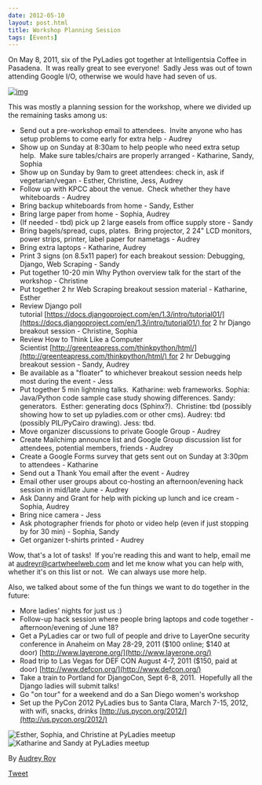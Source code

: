 ```yaml
---
date: 2012-05-10
layout: post.html
title: Workshop Planning Session
tags: [Events]
---
```


On May 8, 2011, six of the PyLadies got together at Intelligentsia Coffee in Pasadena.  It was really great to see everyone!  Sadly Jess was out of town attending Google I/O, otherwise we would have had seven of us.

[![img](http://farm3.staticflickr.com/2735/5707622417_9f7cacaa25.jpg)](http://www.flickr.com/photos/orangepulp/5707622417/)

This was mostly a planning session for the workshop, where we divided up the remaining tasks among us:

-   Send out a pre-workshop email to attendees.  Invite anyone who has setup problems to come early for extra help - Audrey
-   Show up on Sunday at 8:30am to help people who need extra setup help.  Make sure tables/chairs are properly arranged - Katharine, Sandy, Sophia
-   Show up on Sunday by 9am to greet attendees: check in, ask if vegetarian/vegan - Esther, Christine, Jess, Audrey
-   Follow up with KPCC about the venue.  Check whether they have whiteboards - Audrey
-   Bring backup whiteboards from home - Sandy, Esther
-   Bring large paper from home - Sophia, Audrey
-   (If needed - tbd) pick up 2 large easels from office supply store - Sandy
-   Bring bagels/spread, cups, plates.  Bring projector, 2 24" LCD monitors, power strips, printer, label paper for nametags - Audrey
-   Bring extra laptops - Katharine, Audrey
-   Print 3 signs (on 8.5x11 paper) for each breakout session: Debugging, Django, Web Scraping - Sandy
-   Put together 10-20 min Why Python overview talk for the start of the workshop - Christine
-   Put together 2 hr Web Scraping breakout session material - Katharine, Esther
-   Review Django poll tutorial [https://docs.djangoproject.com/en/1.3/intro/tutorial01/](https://docs.djangoproject.com/en/1.3/intro/tutorial01/) for 2 hr Django breakout session - Christine, Sophia
-   Review How to Think Like a Computer Scientist [http://greenteapress.com/thinkpython/html/](http://greenteapress.com/thinkpython/html/) for 2 hr Debugging breakout session - Sandy, Audrey
-   Be available as a "floater" to whichever breakout session needs help most during the event - Jess
-   Put together 5 min lightning talks.  Katharine: web frameworks. Sophia: Java/Python code sample case study showing differences. Sandy: generators.  Esther: generating docs (Sphinx?).  Christine: tbd (possibly showing how to set up pyladies.com or other cms). Audrey: tbd (possibly PIL/PyCairo drawing). Jess: tbd.
-   Move organizer discussions to private Google Group - Audrey
-   Create Mailchimp announce list and Google Group discussion list for attendees, potential members, friends - Audrey
-   Create a Google Forms survey that gets sent out on Sunday at 3:30pm to attendees - Katharine
-   Send out a Thank You email after the event - Audrey
-   Email other user groups about co-hosting an afternoon/evening hack session in mid/late June - Audrey
-   Ask Danny and Grant for help with picking up lunch and ice cream - Sophia, Audrey
-   Bring nice camera - Jess
-   Ask photographer friends for photo or video help (even if just stopping by for 30 min) - Sophia, Sandy
-   Get organizer t-shirts printed - Audrey

Wow, that's a lot of tasks!  If you're reading this and want to help, email me at [audreyr@cartwheelweb.com](mailto:audreyr@cartwheelweb.com) and let me know what you can help with, whether it's on this list or not.  We can always use more help.

Also, we talked about some of the fun things we want to do together in the future:

-   More ladies' nights for just us :)
-   Follow-up hack session where people bring laptops and code together - afternoon/evening of June 18?
-   Get a PyLadies car or two full of people and drive to LayerOne security conference in Anaheim on May 28-29, 2011 (\$100 online; $140 at door) [http://www.layerone.org/](http://www.layerone.org/)
-   Road trip to Las Vegas for DEF CON August 4-7, 2011 ($150, paid at door) [http://www.defcon.org/](http://www.defcon.org/)
-   Take a train to Portland for DjangoCon, Sept 6-8, 2011.  Hopefully all the Django ladies will submit talks!
-   Go "on tour" for a weekend and do a San Diego women's workshop
-   Set up the PyCon 2012 PyLadies bus to Santa Clara, March 7-15, 2012, with wifi, snacks, drinks [http://us.pycon.org/2012/](http://us.pycon.org/2012/)

![Esther, Sophia, and Christine at PyLadies meetup](http://farm3.static.flickr.com/2735/5707622417\_9f7cacaa25.jpg) 
![Katharine and Sandy at PyLadies meetup](http://farm4.static.flickr.com/3320/5707551585\_8fda850878.jpg)


By [Audrey Roy](https://twitter.com/audreyr "AudreyR | Twitter")

[Tweet](https://twitter.com/share)